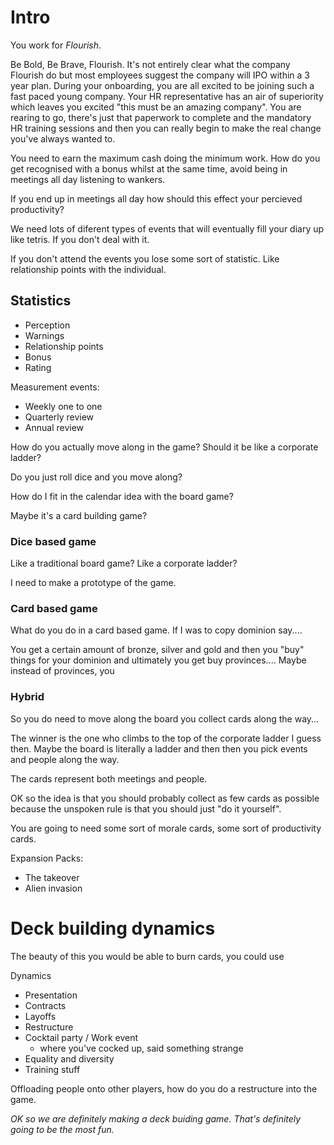 # Intro

You work for _Flourish_.

Be Bold, Be Brave, Flourish. It's not entirely clear what the company Flourish do but most employees suggest the company will IPO within a 3 year plan. During your onboarding, you are all excited to be joining such a fast paced young company. Your HR representative has an air of superiority which leaves you excited "this must be an amazing company". You are rearing to go, there's just that paperwork to complete and the mandatory HR training sessions and then you can really begin to make the real change you've always wanted to.

You need to earn the maximum cash doing the minimum work. How do you get recognised with a bonus whilst at the same time, avoid being in meetings all day listening to wankers.

If you end up in meetings all day how should this effect your percieved productivity?

We need lots of diferent types of events that will eventually fill your diary up like tetris. If you don't deal with it.

If you don't attend the events you lose some sort of statistic. Like relationship points with the individual.

## Statistics

-   Perception
-   Warnings
-   Relationship points
-   Bonus
-   Rating

Measurement events:

-   Weekly one to one
-   Quarterly review
-   Annual review

How do you actually move along in the game? Should it be like a corporate ladder?

Do you just roll dice and you move along?

How do I fit in the calendar idea with the board game?

Maybe it's a card building game?

### Dice based game

Like a traditional board game? Like a corporate ladder?

I need to make a prototype of the game.

### Card based game

What do you do in a card based game. If I was to copy dominion say....

You get a certain amount of bronze, silver and gold and then you "buy" things for your dominion and ultimately you get buy provinces.... Maybe instead of provinces, you

### Hybrid

So you do need to move along the board you collect cards along the way...

The winner is the one who climbs to the top of the corporate ladder I guess then. Maybe the board is literally a ladder and then then you pick events and people along the way.

The cards represent both meetings and people.

OK so the idea is that you should probably collect as few cards as possible because the unspoken rule is that you should just "do it yourself".

You are going to need some sort of morale cards, some sort of productivity cards.

Expansion Packs:

-   The takeover
-   Alien invasion

# Deck building dynamics

The beauty of this you would be able to burn cards, you could use

Dynamics

-   Presentation
-   Contracts
-   Layoffs
-   Restructure
-   Cocktail party / Work event
    -   where you've cocked up, said something strange
-   Equality and diversity
-   Training stuff

Offloading people onto other players, how do you do a restructure into the game.

_OK so we are definitely making a deck buiding game. That's definitely going to be the most fun._
